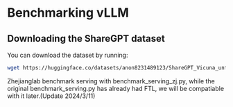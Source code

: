# Benchmarking vLLM

## Downloading the ShareGPT dataset

You can download the dataset by running:
```bash
wget https://huggingface.co/datasets/anon8231489123/ShareGPT_Vicuna_unfiltered/resolve/main/ShareGPT_V3_unfiltered_cleaned_split.json
```

Zhejianglab benchmark serving with benchmark_serving_zj.py, while the original benchmark_serving.py has already had FTL, we will be compatiable with it later.(Update 2024/3/11)